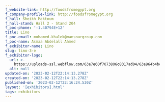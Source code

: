 ```yaml
---
f_website-link: http://foodsfromegypt.org
f_company-profile-link: http://foodsfromegypt.org
f_hall: Sheikh Maktoum
f_hall-stand: Hall 2 - Stand 204
f_poc-phone: '-1.40794E+12'
title: Lino
f_poc-email: mohamed.khalek@mansourgroup.com
f_poc-name: Asmaa Abdelall Ahmed
f_exhibitor-name: Lino
slug: lino-3-e
f_exhibitor-logo:
  url: >-
    https://uploads-ssl.webflow.com/63e7e60f7073806c8317ad04/63e964b4bc6a9aee4ac12e4c_63e9403f70738090f72fdfdc_4A%2520NUTRITION%2520CO%25201.png
  alt: null
updated-on: '2023-02-12T22:14:13.278Z'
created-on: '2023-02-12T22:14:13.278Z'
published-on: '2023-02-12T22:16:24.530Z'
layout: '[exhibitors].html'
tags: exhibitors
---
```



